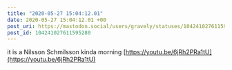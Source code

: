 ```yaml
---
title: "2020-05-27 15:04:12.01"
date: 2020-05-27 15:04:12.01 +00
post_uri: https://mastodon.social/users/gravely/statuses/104241027611595280
post_id: 104241027611595280
---
```

it is a Nilsson Schmilsson kinda morning [https://youtu.be/6jRh2PRa1tU](https://youtu.be/6jRh2PRa1tU)


